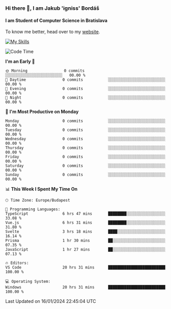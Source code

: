 ### Hi there 👋, I am Jakub 'igniss' Bordáš

#### I am Student of Computer Science in Bratislava
To know me better, head over to my [website](https://bordas.sk).

[![My Skills](https://skillicons.dev/icons?i=js,html,css,figma,svelte,java,kotlin,python,postgresql,typescript,nest,nodejs)](https://bordas.sk)


<!--START_SECTION:waka-->
![Code Time](http://img.shields.io/badge/Code%20Time-1%2C357%20hrs%203%20mins-blue)

**I'm an Early 🐤** 

```text
🌞 Morning                0 commits           ░░░░░░░░░░░░░░░░░░░░░░░░░   00.00 % 
🌆 Daytime                0 commits           ░░░░░░░░░░░░░░░░░░░░░░░░░   00.00 % 
🌃 Evening                0 commits           ░░░░░░░░░░░░░░░░░░░░░░░░░   00.00 % 
🌙 Night                  0 commits           ░░░░░░░░░░░░░░░░░░░░░░░░░   00.00 % 
```
📅 **I'm Most Productive on Monday** 

```text
Monday                   0 commits           ░░░░░░░░░░░░░░░░░░░░░░░░░   00.00 % 
Tuesday                  0 commits           ░░░░░░░░░░░░░░░░░░░░░░░░░   00.00 % 
Wednesday                0 commits           ░░░░░░░░░░░░░░░░░░░░░░░░░   00.00 % 
Thursday                 0 commits           ░░░░░░░░░░░░░░░░░░░░░░░░░   00.00 % 
Friday                   0 commits           ░░░░░░░░░░░░░░░░░░░░░░░░░   00.00 % 
Saturday                 0 commits           ░░░░░░░░░░░░░░░░░░░░░░░░░   00.00 % 
Sunday                   0 commits           ░░░░░░░░░░░░░░░░░░░░░░░░░   00.00 % 
```


📊 **This Week I Spent My Time On** 

```text
🕑︎ Time Zone: Europe/Budapest

💬 Programming Languages: 
TypeScript               6 hrs 47 mins       ████████░░░░░░░░░░░░░░░░░   33.08 % 
Vue.js                   6 hrs 31 mins       ████████░░░░░░░░░░░░░░░░░   31.80 % 
Svelte                   3 hrs 18 mins       ████░░░░░░░░░░░░░░░░░░░░░   16.14 % 
Prisma                   1 hr 30 mins        ██░░░░░░░░░░░░░░░░░░░░░░░   07.35 % 
JavaScript               1 hr 27 mins        ██░░░░░░░░░░░░░░░░░░░░░░░   07.13 % 

🔥 Editors: 
VS Code                  20 hrs 31 mins      █████████████████████████   100.00 % 

💻 Operating System: 
Windows                  20 hrs 31 mins      █████████████████████████   100.00 % 
```


 Last Updated on 16/01/2024 22:45:04 UTC
<!--END_SECTION:waka-->
